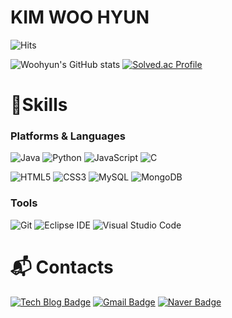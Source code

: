 

# KIM WOO HYUN 


![Hits](https://hits.seeyoufarm.com/api/count/incr/badge.svg?url=https%3A%2F%2Fgithub.com%2FW00hyun-Kim&count_bg=%23FFDAC7&title_bg=%23FFADAD&icon=&icon_color=%23E7E7E7&title=hits&edge_flat=false)

![Woohyun's GitHub stats](https://github-readme-stats.vercel.app/api?username=W00hyun-Kim&show_icons=true&theme=radical)
[![Solved.ac Profile](http://mazassumnida.wtf/api/v2/generate_badge?boj=woohyunkim)](https://solved.ac/woohyunkim/)


# 💪Skills
### Platforms & Languages
![Java](https://img.shields.io/badge/Java-007396.svg?&style=for-the-badge&logo=Java&logoColor=white)
![Python](https://img.shields.io/badge/Python-3776AB.svg?&style=for-the-badge&logo=Python&logoColor=white)
![JavaScript](https://img.shields.io/badge/JavaScript-F7DF1E.svg?&style=for-the-badge&logo=JavaScript&logoColor=white)
![C](https://img.shields.io/badge/C-00599C?style=for-the-badge&logo=C&logoColor=white)

![HTML5](https://img.shields.io/badge/HTML5-E34F26.svg?&style=for-the-badge&logo=HTML5&logoColor=white)
![CSS3](https://img.shields.io/badge/CSS3-1572B6.svg?&style=for-the-badge&logo=CSS3&logoColor=white)
![MySQL](https://img.shields.io/badge/MySQL-4479A1.svg?&style=for-the-badge&logo=MySQL&logoColor=white)
![MongoDB](https://img.shields.io/badge/MongoDB-47A248?style=for-the-badge&logo=MongoDB&logoColor=white)


### Tools
![Git](https://img.shields.io/badge/Git-F05032.svg?&style=for-the-badge&logo=Git&logoColor=white)
![Eclipse IDE](https://img.shields.io/badge/Eclipse%20IDE-2C2255.svg?&style=for-the-badge&logo=Eclipse%20IDE&logoColor=white)
![Visual Studio Code](https://img.shields.io/badge/Visual%20Studio%20Code-007ACC.svg?&style=for-the-badge&logo=Visual%20Studio%20Code&logoColor=white)

 
# :mailbox_with_mail: Contacts
[![Tech Blog Badge](http://img.shields.io/badge/-Tech%20blog-black?style=flat-square&logo=github&link=https://https://woohyun.tistory.com/)](https://woohyun.tistory.com/)
[![Gmail Badge](https://img.shields.io/badge/Gmail-d14836?style=flat-square&logo=Gmail&logoColor=white&link=mailto:woohyun9509@gmail.com)](mailto:woohyun9509@gmail.com)
[![Naver Badge](https://img.shields.io/badge/Naver-03C75A?style=flat-square&logo=Naver&logoColor=white&link=mailto:amy9595@naver.com)](mailto:amy9595@naver.com)
